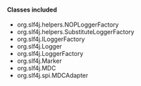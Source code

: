 #### Classes included
- org.slf4j.helpers.NOPLoggerFactory
- org.slf4j.helpers.SubstituteLoggerFactory
- org.slf4j.ILoggerFactory
- org.slf4j.Logger
- org.slf4j.LoggerFactory
- org.slf4j.Marker
- org.slf4j.MDC
- org.slf4j.spi.MDCAdapter
